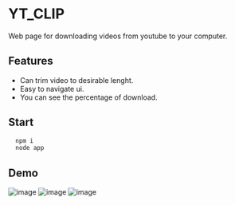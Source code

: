 
# YT_CLIP

Web page for downloading videos from youtube to your computer. 



## Features

- Can trim video to desirable lenght.
- Easy to navigate ui.
- You can see the percentage of download.

## Start

```bash
  npm i
  node app
```

## Demo

![image](https://github.com/pokion/YT_CLIP/assets/22731382/6498591e-4f32-4767-92d2-dfcc4c5882ce)
![image](https://github.com/pokion/YT_CLIP/assets/22731382/4cba5532-4577-464e-b749-03b1ca780bbd)
![image](https://github.com/pokion/YT_CLIP/assets/22731382/5344a6dc-9ce5-4a7a-aa2b-9137ae16a718)
